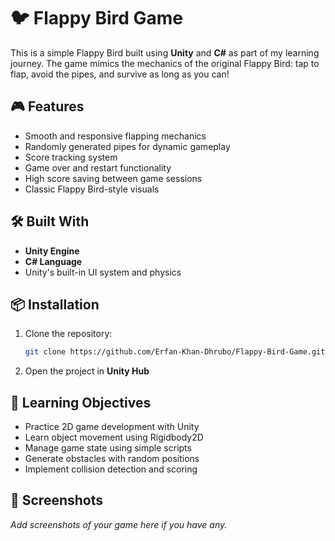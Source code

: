 # 🐦 Flappy Bird Game

This is a simple Flappy Bird built using **Unity** and **C#** as part of my learning journey. The game mimics the mechanics of the original Flappy Bird: tap to flap, avoid the pipes, and survive as long as you can!

## 🎮 Features

- Smooth and responsive flapping mechanics
- Randomly generated pipes for dynamic gameplay
- Score tracking system
- Game over and restart functionality
- High score saving between game sessions
- Classic Flappy Bird-style visuals

## 🛠️ Built With

- **Unity Engine**
- **C# Language**
- Unity's built-in UI system and physics

## 📦 Installation

1. Clone the repository:
   ```bash
   git clone https://github.com/Erfan-Khan-Dhrubo/Flappy-Bird-Game.git
   ```
2. Open the project in **Unity Hub**


## 🧠 Learning Objectives

- Practice 2D game development with Unity
- Learn object movement using Rigidbody2D
- Manage game state using simple scripts
- Generate obstacles with random positions
- Implement collision detection and scoring

## 📸 Screenshots

*Add screenshots of your game here if you have any.*

